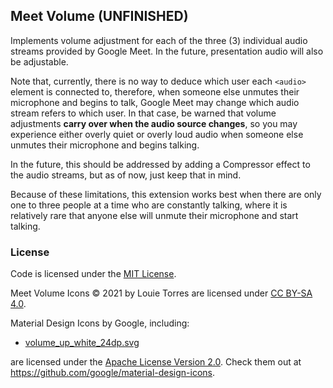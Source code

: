 ## Meet Volume (UNFINISHED)
Implements volume adjustment for each of the three (3) individual audio
streams provided by Google Meet. In the future, presentation audio
will also be adjustable.

Note that, currently, there is no way to deduce which user each
`<audio>` element is connected to, therefore, when someone else unmutes
their microphone and begins to talk, Google Meet may change which
audio stream refers to which user. In that case, be warned that volume
adjustments **carry over when the audio source changes**, so you may
experience either overly quiet or overly loud audio when someone else
unmutes their microphone and begins talking.

In the future, this should be addressed by adding a Compressor effect
to the audio streams, but as of now, just keep that in mind.

Because of these limitations, this extension works best when there are
only one to three people at a time who are constantly talking, where it
is relatively rare that anyone else will unmute their microphone and
start talking.


### License
Code is licensed under the [MIT License](LICENSE.md).

Meet Volume Icons © 2021 by Louie Torres are licensed under
[CC BY-SA 4.0](https://creativecommons.org/licenses/by-sa/4.0/).

Material Design Icons by Google, including:
- [volume_up_white_24dp.svg](icons/volume_up_white_24dp.svg)

are licensed under the [Apache License Version 2.0](icons/VOLUME_UP-LICENSE).
Check them out at https://github.com/google/material-design-icons.